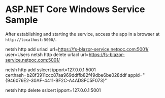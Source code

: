 # ASP.NET Core Windows Service Sample

After establishing and starting the service, access the app in a browser at `http://localhost:5000/`.

netsh http add urlacl url=https://fs-blazor-service.netpoc.com:5001/ user=Users
netsh http delete urlacl url=https://fs-blazor-service.netpoc.com:5001/

netsh http add sslcert ipport=127.0.0.1:5001 certhash=b28f3911ccc87aa969ddffb82f49dbe6be028ddf appid="{946076E2-30AF-4411-BF2C-A4AD8FC5F073}"

netsh http delete sslcert ipport=127.0.0.1:5001